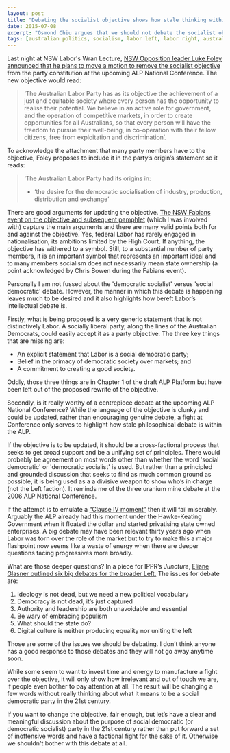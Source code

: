 ```yaml
---
layout: post
title: "Debating the socialist objective shows how stale thinking within Labor is"
date: 2015-07-08
excerpt: "Osmond Chiu argues that we should not debate the socialist objective."
tags: [australian politics, socialism, labor left, labor right, australian labor party,]
---
```



Last night at NSW Labor's Wran Lecture, <a href="http://www.theaustralian.com.au/national-affairs/politics-news/alp-needs-21st-century-philosophical-shift-luke-foley/story-fn59nqld-1227432756789?sv=b1cb4c67ee5988a7e5bd31163a8c4fa4">NSW Opposition leader Luke Foley announced that he plans to move a motion to remove the socialist objective</a> from the party constitution at the upcoming ALP National Conference. The new objective would read:
<blockquote>‘The Australian Labor Party has as its objective the achievement of a just and equitable society where every person has the opportunity to realise their potential. We believe in an active role for government, and the operation of competitive markets, in order to create opportunities for all Australians, so that every person will have the freedom to pursue their well-being, in co-operation with their fellow citizens, free from exploitation and discrimination’.</blockquote>
To acknowledge the attachment that many party members have to the objective, Foley proposes to include it in the party’s origin’s statement so it reads:
<blockquote>‘The Australian Labor Party had its origins in:
<ul>
	<li>‘the desire for the democratic socialisation of industry, production, distribution and exchange’</li>
</ul>
</blockquote>
There are good arguments for updating the objective. <a href="https://d3n8a8pro7vhmx.cloudfront.net/australianfabians/pages/44/attachments/original/1428028184/FabianPamphlet-No65-2015-Final(web).pdf?1428028184">The NSW Fabians event on the objective and subsequent pamphlet</a> (which I was involved with) capture the main arguments and there are many valid points both for and against the objective. Yes, federal Labor has rarely engaged in nationalisation, its ambitions limited by the High Court. If anything, the objective has withered to a symbol. Still, to a substantial number of party members, it is an important symbol that represents an important ideal and to many members socialism does not necessarily mean state ownership (a point acknowledged by Chris Bowen during the Fabians event).

Personally I am not fussed about the 'democratic socialist' versus 'social democratic' debate. However, the manner in which this debate is happening leaves much to be desired and it also highlights how bereft Labor’s intellectual debate is.

Firstly, what is being proposed is a very generic statement that is not distinctively Labor. A socially liberal party, along the lines of the Australian Democrats, could easily accept it as a party objective. The three key things that are missing are:
<ul>
	<li>An explicit statement that Labor is a social democratic party;</li>
	<li>Belief in the primacy of democratic society over markets; and</li>
	<li>A commitment to creating a good society.</li>
</ul>

Oddly, those three things are in Chapter 1 of the draft ALP Platform but have been left out of the proposed rewrite of the objective.

Secondly, is it really worthy of a centrepiece debate at the upcoming ALP National Conference? While the language of the objective is clunky and could be updated, rather than encouraging genuine debate, a fight at Conference only serves to highlight how stale philosophical debate is within the ALP.

If the objective is to be updated, it should be a cross-factional process that seeks to get broad support and be a unifying set of principles. There would probably be agreement on most words other than whether the word 'social democratic' or 'democratic socialist' is used. But rather than a principled and grounded discussion that seeks to find as much common ground as possible, it is being used as a a divisive weapon to show who’s in charge (not the Left faction). It reminds me of the three uranium mine debate at the 2006 ALP National Conference.

If the attempt is to emulate a <a href="https://en.wikipedia.org/wiki/Clause_IV">“Clause IV moment”</a> then it will fail miserably. Arguably the ALP already had this moment under the Hawke-Keating Government when it floated the dollar and started privatising state owned enterprises. A big debate may have been relevant thirty years ago when Labor was torn over the role of the market but to try to make this a major flashpoint now seems like a waste of energy when there are deeper questions facing progressives more broadly.

What are those deeper questions? In a piece for IPPR’s <i>Juncture</i>, <a href="http://www.ippr.org/juncture/post-politics-and-the-future-of-the-left">Eliane Glasner outlined six big debates for the broader Left.</a> The issues for debate are:
<ol>
	<li>Ideology is not dead, but we need a new political vocabulary</li>
	<li>Democracy is not dead, it’s just captured</li>
	<li>Authority and leadership are both unavoidable and essential</li>
	<li>Be wary of embracing populism</li>
	<li>What should the state do?</li>
	<li>Digital culture is neither producing equality nor uniting the left</li>
</ol>
Those are some of the issues we should be debating. I don’t think anyone has a good response to those debates and they will not go away anytime soon.

While some seem to want to invest time and energy to manufacture a fight over the objective, it will only show how irrelevant and out of touch we are, if people even bother to pay attention at all. The result will be changing a few words without really thinking about what it means to be a social democratic party in the 21st century.

If you want to change the objective, fair enough, but let’s have a clear and meaningful discussion about the purpose of social democratic (or democratic socialist) party in the 21st century rather than put forward a set of inoffensive words and have a factional fight for the sake of it. Otherwise we shouldn't bother with this debate at all.
